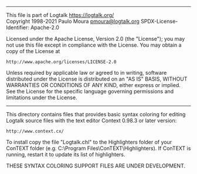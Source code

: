 ________________________________________________________________________

This file is part of Logtalk <https://logtalk.org/>  
Copyright 1998-2021 Paulo Moura <pmoura@logtalk.org>
SPDX-License-Identifier: Apache-2.0

Licensed under the Apache License, Version 2.0 (the "License");
you may not use this file except in compliance with the License.
You may obtain a copy of the License at

    http://www.apache.org/licenses/LICENSE-2.0

Unless required by applicable law or agreed to in writing, software
distributed under the License is distributed on an "AS IS" BASIS,
WITHOUT WARRANTIES OR CONDITIONS OF ANY KIND, either express or implied.
See the License for the specific language governing permissions and
limitations under the License.
________________________________________________________________________


This directory contains files that provides basic syntax coloring for 
editing Logtalk source files with the text editor Context 0.98.3 or 
later version:

	http://www.context.cx/

To install copy the file "Logtalk.chl" to the Highlighters folder of 
your ConTEXT folder (e.g. C:\Program Files\ConTEXT\Highlighters). If 
ConTEXT is running, restart it to update its list of highlighters.


THESE SYNTAX COLORING SUPPORT FILES ARE UNDER DEVELOPMENT.
